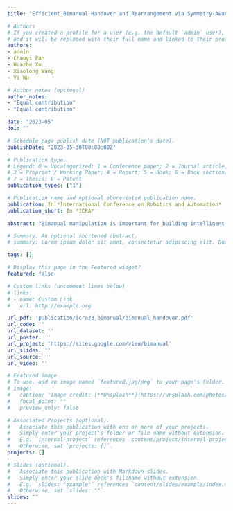 ```yaml
---
title: "Efficient Bimanual Handover and Rearrangement via Symmetry-Aware Actor-Critic Learning"

# Authors
# If you created a profile for a user (e.g. the default `admin` user), write the username (folder name) here 
# and it will be replaced with their full name and linked to their profile.
authors:
- admin
- Chaoyi Pan
- Huazhe Xu
- Xiaolong Wang
- Yi Wu

# Author notes (optional)
author_notes:
- "Equal contribution"
- "Equal contribution"

date: "2023-05"
doi: ""

# Schedule page publish date (NOT publication's date).
publishDate: "2023-05-30T00:00:00Z"

# Publication type.
# Legend: 0 = Uncategorized; 1 = Conference paper; 2 = Journal article;
# 3 = Preprint / Working Paper; 4 = Report; 5 = Book; 6 = Book section;
# 7 = Thesis; 8 = Patent
publication_types: ["1"]

# Publication name and optional abbreviated publication name.
publication: In *International Conference on Robotics and Automation*
publication_short: In *ICRA*

abstract: "Bimanual manipulation is important for building intelligent robots that unlock richer skills than single arms. We consider a multi-object bimanual rearrangement task, where a reinforcement learning (RL) agent aims to jointly control two arms to rearrange these objects as fast as possible. Solving this task efficiently is challenging for an RL agent due to the requirement of discovering precise intra-arm coordination in exponentially large control space. We develop a symmetry-aware actor-critic framework that leverages the interchangeable roles of the two manipulators in the bimanual control setting to reduce the policy search space. To handle the compositionality over multiple objects, we augment training data with an object-centric relabeling technique. The overall approach produces an RL policy that can rearrange up to 8 objects with a success rate of over 70% in simulation. We deploy the policy to two Franka Panda arms and further show a successful demo on human-robot collaboration. Videos can be found at https://sites.google.com/view/bimanual."

# Summary. An optional shortened abstract.
# summary: Lorem ipsum dolor sit amet, consectetur adipiscing elit. Duis posuere tellus ac convallis placerat. Proin tincidunt magna sed ex sollicitudin condimentum.

tags: []

# Display this page in the Featured widget?
featured: false

# Custom links (uncomment lines below)
# links:
# - name: Custom Link
#   url: http://example.org

url_pdf: 'publication/icra23_bimanual/bimanual_handover.pdf'
url_code: ''
url_dataset: ''
url_poster: ''
url_project: 'https://sites.google.com/view/bimanual'
url_slides: ''
url_source: ''
url_video: ''

# Featured image
# To use, add an image named `featured.jpg/png` to your page's folder. 
# image:
#   caption: 'Image credit: [**Unsplash**](https://unsplash.com/photos/pLCdAaMFLTE)'
#   focal_point: ""
#   preview_only: false

# Associated Projects (optional).
#   Associate this publication with one or more of your projects.
#   Simply enter your project's folder or file name without extension.
#   E.g. `internal-project` references `content/project/internal-project/index.md`.
#   Otherwise, set `projects: []`.
projects: []

# Slides (optional).
#   Associate this publication with Markdown slides.
#   Simply enter your slide deck's filename without extension.
#   E.g. `slides: "example"` references `content/slides/example/index.md`.
#   Otherwise, set `slides: ""`.
slides: ""
---
```

